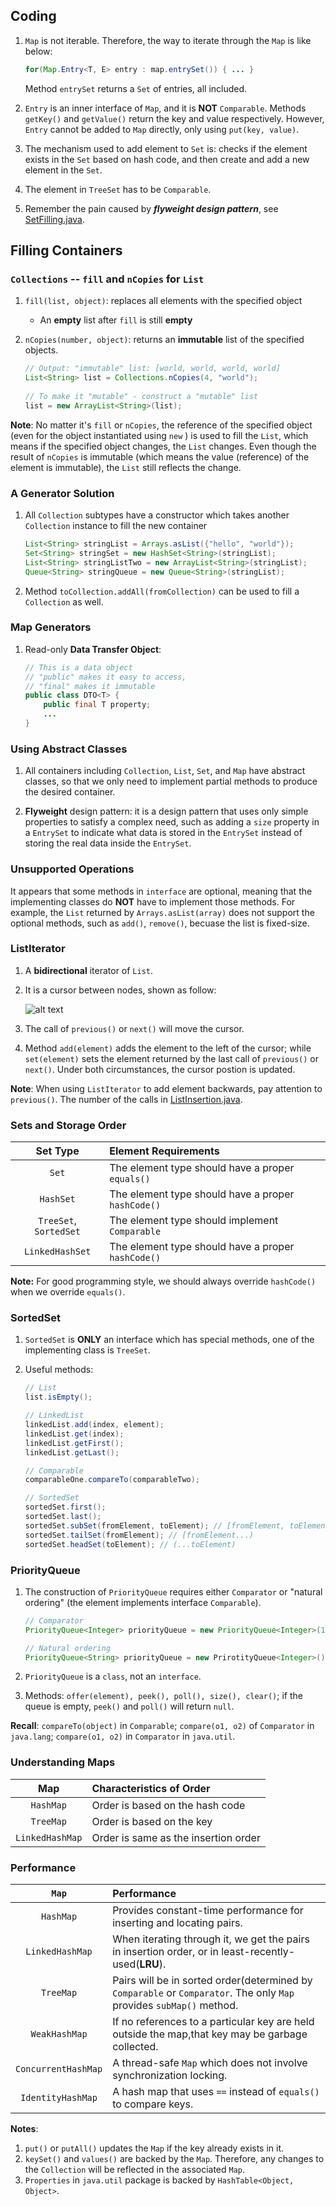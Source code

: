 ## Coding
1. `Map` is not iterable. Therefore, the way to iterate through the `Map` is like below:
    ```java
    for(Map.Entry<T, E> entry : map.entrySet()) { ... }
    ```
    Method `entrySet` returns a `Set` of entries, all included.

2. `Entry` is an inner interface of `Map`, and it is **NOT**  `Comparable`.
Methods `getKey()` and `getValue()` return the key and value respectively. However, `Entry` cannot be added to `Map` 
directly, only using `put(key, value)`.

3. The mechanism used to add element to `Set` is: checks if the element exists in the `Set` 
based on hash code, and then create and add a new element in the `Set`.

4. The element in `TreeSet` has to be `Comparable`.

5. Remember the pain caused by ***flyweight design pattern***, see 
[SetFilling.java](https://github.com/kean0212/Thinking-In-Java-Notes/blob/master/ContainersInDepth/SetFilling.java#L23).


## Filling Containers

### `Collections` -- `fill` and `nCopies` for `List`
1. `fill(list, object)`: replaces all elements with the specified object
    * An **empty** list after `fill` is still **empty**

2. `nCopies(number, object)`: returns an **immutable** list of the specified objects.
    ```java
    // Output: "immutable" list: [world, world, world, world]
    List<String> list = Collections.nCopies(4, "world"); 
      
    // To make it "mutable" - construct a "mutable" list
    list = new ArrayList<String>(list);
    ```
**Note**: No matter it's `fill` or `nCopies`, the reference of the specified object (even for the object instantiated 
using `new` ) is used to fill the `List`, which means if the specified object changes, the `List` changes. Even though 
the result of `nCopies` is immutable (which means the value (reference) of the element is immutable), the `List` still
reflects the change.
  
### A Generator Solution
1. All `Collection` subtypes have a constructor which takes another `Collection` instance 
to fill the new container
    ```java
    List<String> stringList = Arrays.asList({"hello", "world"});
    Set<String> stringSet = new HashSet<String>(stringList);
    List<String> stringListTwo = new ArrayList<String>(stringList);
    Queue<String> stringQueue = new Queue<String>(stringList);
    ```
    
2. Method `toCollection.addAll(fromCollection)` can be used to fill a `Collection` as well.

### Map Generators
1. Read-only **Data Transfer Object**:
    ```java
    // This is a data object
    // "public" makes it easy to access,
    // "final" makes it immutable
    public class DTO<T> {
        public final T property;
        ...
    }
    ```

### Using Abstract Classes
1. All containers including `Collection`, `List`, `Set`, and `Map` have abstract classes, 
so that we only need to implement partial methods to produce the desired container.

2. **Flyweight** design pattern: it is a design pattern that uses only simple properties to satisfy
a complex need, such as adding a `size` property in a `EntrySet` to indicate what data is stored in
the `EntrySet` instead of storing the real data inside the `EntrySet`.

### Unsupported Operations
It appears that some methods in `interface` are optional, meaning that the implementing classes
do **NOT** have to implement those methods. For example, the `List` returned by `Arrays.asList(array)`
does not support the optional methods, such as `add()`, `remove()`, becuase the list is fixed-size.

### ListIterator
1. A **bidirectional** iterator of `List`.

2. It is a cursor between nodes, shown as follow:

    ![alt text](https://github.com/kean0212/Thinking-In-Java-Notes/blob/master/ContainersInDepth/img/ListIterator.png)
3. The call of `previous()` or `next()` will move the cursor.

4. Method `add(element)` adds the element to the left of the cursor; while `set(element)` sets the element
returned by the last call of `previous()` or `next()`. Under both circumstances, the cursor postion is updated.

**Note**: When using `ListIterator` to add element backwards, pay attention to `previous()`. The number of 
the calls in [ListInsertion.java](https://github.com/kean0212/Thinking-In-Java-Notes/blob/master/ContainersInDepth/ListInsertion.java#L39).

### Sets and Storage Order
Set Type|Element Requirements
:-------------:|:-------------
`Set`| The element type should have a proper `equals()`
`HashSet`| The element type should have a proper `hashCode()`
`TreeSet`, `SortedSet`| The element type should implement `Comparable`
`LinkedHashSet`| The element type should have a proper `hashCode()`

**Note:** For good programming style, we should always override `hashCode()` when we override `equals()`.

### SortedSet
1. `SortedSet` is **ONLY** an interface which has special methods, one of the implementing class is `TreeSet`.

2. Useful methods: 
    ```java 
    // List
    list.isEmpty(); 
    
    // LinkedList
    linkedList.add(index, element); 
    linkedList.get(index);
    linkedList.getFirst();
    linkedList.getLast();
    
    // Comparable
    comparableOne.compareTo(comparableTwo);
    
    // SortedSet
    sortedSet.first();
    sortedSet.last();
    sortedSet.subSet(fromElement, toElement); // [fromElement, toElement)
    sortedSet.tailSet(fromElement); // [fromElement...)
    sortedSet.headSet(toElement); // (...toElement)
    
    ```
    
### PriorityQueue
1. The construction of `PriorityQueue` requires either `Comparator` or "natural ordering" (the element implements 
interface `Comparable`).
    ```java
    // Comparator
    PriorityQueue<Integer> priorityQueue = new PriorityQueue<Integer>(10, Collections.reverseOrder());
    
    // Natural ordering
    PriorityQueue<String> priorityQueue = new PrirotityQueue<Integer>();
    ```

1. `PriorityQueue` is a `class`, not an `interface`.

1. Methods: `offer(element), peek(), poll(), size(), clear()`; if the queue is empty, `peek()` and `poll()` will return 
`null`. 

**Recall**: `compareTo(object)` in `Comparable`; `compare(o1, o2)` of `Comparator` in `java.lang`; `compare(o1, o2)` in 
`Comparator` in `java.util`.

### Understanding Maps
Map | Characteristics of Order
:---:|:---
`HashMap`|Order is based on the hash code
`TreeMap`|Order is based on the key
`LinkedHashMap`|Order is same as the insertion order 

### Performance

`Map` | Performance
:----:|:----
`HashMap`|Provides constant-time performance for inserting and locating pairs.
`LinkedHashMap`|When iterating through it, we get the pairs in insertion order, or in least-recently-used(**LRU**).
`TreeMap`|Pairs will be in sorted order(determined by `Comparable` or `Comparator`. The only `Map` provides `subMap()` method.
`WeakHashMap`|If no references to a particular key are held outside the map,that key may be garbage collected.
`ConcurrentHashMap`|A thread-safe `Map` which does not involve synchronization locking.
`IdentityHashMap`|A hash map that uses `==` instead of `equals()` to compare keys.

**Notes**:
1. `put()` or `putAll()` updates the `Map` if the key already exists in it.
2. `keySet()` and `values()` are backed by the `Map`. Therefore, any changes to the `Collection` will be reflected in the
associated `Map`.
3. `Properties` in `java.util` package is backed by `HashTable<Object, Object>`.
